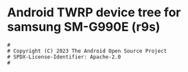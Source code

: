 # Android TWRP device tree for samsung SM-G990E (r9s)

```
#
# Copyright (C) 2023 The Android Open Source Project
# SPDX-License-Identifier: Apache-2.0
#
```
